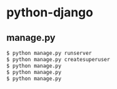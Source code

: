 # python-django


## manage.py
```bash
$ python manage.py runserver
$ python manage.py createsuperuser
$ python manage.py
$ python manage.py
$ python manage.py
```
